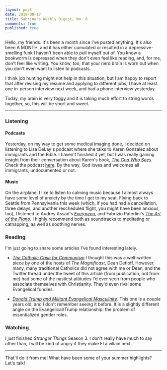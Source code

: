 ```yaml
---
layout: post
date: 2019-08-17
title: Sabrina's Weekly Digest, No. 8
comments: true
published: true
---
```


Hello, my friends. It's been a month since I've posted anything. It's also been A MONTH, and it has either cumulated or resulted in a depressive-smelling funk I haven't been able to pull myself out of. You know a bookworm is depressed when they don't even feel like reading, and, for me, don't feel like writing. You know, too, that your nerd brain is worn out when you don't even want to listen to podcasts.

I think job hunting might not help in this situation, but I am happy to report that after revising my resume and applying to different jobs, I have at least one in-person interview next week, and had a phone interview yesterday.

Today, my brain is very foggy and it is taking much effort to string words together, so, this will be short and sweet. 
____

### Listening

#### Podcasts

Yesterday, on my way to get some medical imaging done, I decided on listening to Lisa DeLay's podcast where she talks to Karen Gonzalez about immigrants and the Bible. I haven't finished it yet, but I was really gaining insight from their conversation about Karen's book, [_The God Who Sees_](https://g.co/kgs/vR5mbZ). Check the podcast [here](https://lisadelay.com/blog/spark-muse-podcast/). By the way, God loves and welcomes all immigrants, undocumented or not.

#### Music

On the airplane, I like to listen to calming music because I almost always have some level of anxiety by the time I get to my seat. Flying back to Seattle from Pennsylvania this week (which, if you had had a cancellation, three delays, and another rescheduled flight, you might have been anxious, too), I listened to Audrey Assad's [_Evergreen_](https://open.spotify.com/album/2jevkGpoYaQv6Iu9aLU8nl?si=IbRnBf_LQUC1xvMu0E-5KQ), and Fabrizio Paterlini's [_The Art of the Piano_](https://open.spotify.com/album/46zD64mG9wIYylzJaMqpHV?si=jjfTxfJFSIyqYuIYX6gsWw). I highly recommend both as soundtracks to meditating or catnapping, as well as soothing nerves.

### Reading

I'm just going to share some articles I've found interesting lately. 

- [_The Catholic Case for Communism_](https://www.americamagazine.org/faith/2019/07/23/catholic-case-communism) I thought this was a well-written piece by one of the hosts of _The Magnificast_, Dean Detloff. However, many, many traditional Catholics did not agree with me or Dean, and the Twitter thread under the tweet of this article (from publication, not from me) had some of the nastiest attitudes I'd ever seen from people who associate themselves with Christianity. They'd even rival some Evangelical fundies. 

- [_Donald Trump and Militant Evangelical Masculinity_](https://religionandpolitics.org/2017/01/17/donald-trump-and-militant-evangelical-masculinity/). This one is a couple years old, and I don't remember seeing it before. It is a slightly different angle on the Evangelical/Trump relationship: the problem of essentialized gender roles.

### Watching

I just finished _Stranger Things_ Season 3. I don't really have much to say other than, I will be kind of angry if they make El a villain next. 

____

That'll do it from me! What have been some of your summer highlights? Let's talk!


